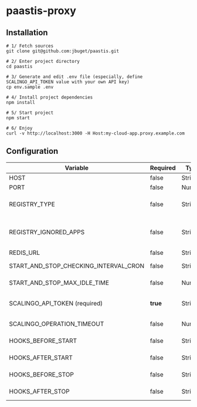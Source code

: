 # paastis-proxy

## Installation

```shell
# 1/ Fetch sources
git clone git@github.com:jbuget/paastis.git

# 2/ Enter project directory
cd paastis

# 3/ Generate and edit .env file (especially, define SCALINGO_API_TOKEN value with your own API key)
cp env.sample .env

# 4/ Install project dependencies
npm install

# 5/ Start project
npm start

# 6/ Enjoy
curl -v http://localhost:3000 -H Host:my-cloud-app.proxy.example.com
```

## Configuration

| Variable                              | Required | Type    | Format                                | Default   |  
|---------------------------------------|----------|---------|---------------------------------------|-----------|
| HOST                                  | false    | String  | IP or name                            | 0.0.0.0   |  
| PORT                                  | false    | Number  | Number                                | 3000      |  
| REGISTRY_TYPE                         | false    | String  | "in-memory" or "redis"                | in-memory |  
| REGISTRY_IGNORED_APPS                 | false    | String  | List of strings, separated by a comma | -         |  
| REDIS_URL                             | false    | String  | redis://<host/>:<port/>               | -         |  
| START_AND_STOP_CHECKING_INTERVAL_CRON | false    | String  | CRON expression                       | * * * * * |  
| START_AND_STOP_MAX_IDLE_TIME          | false    | Number  | Number of minutes                     | 51        |  
| SCALINGO_API_TOKEN (required)         | **true**     | String  | tk-us-xxxxxx-yyyyyy                   | -         |  
| SCALINGO_OPERATION_TIMEOUT            | false    | Number  | Number of seconds                     | 30        |  
| HOOKS_BEFORE_START                    | false    | String  | Shell command(s)                      | -         |  
| HOOKS_AFTER_START                     | false    | String  | Shell command(s)                      | -         |  
| HOOKS_BEFORE_STOP                     | false    | String  | Shell command(s)                      | -         |  
| HOOKS_AFTER_STOP                      | false    | String  | Shell command(s)                      | -         |  
